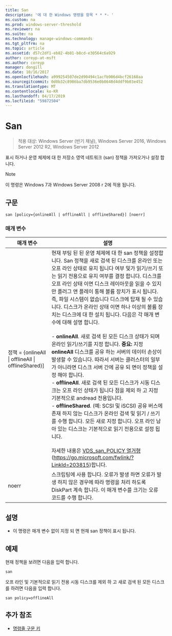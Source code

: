 ```yaml
---
title: San
description: '에 대 한 Windows 명령을 항목 * * *- '
ms.custom: na
ms.prod: windows-server-threshold
ms.reviewer: na
ms.suite: na
ms.technology: manage-windows-commands
ms.tgt_pltfrm: na
ms.topic: article
ms.assetid: d57c2df1-eb82-4b81-b8cd-e30564c6a929
author: coreyp-at-msft
ms.author: coreyp
manager: dongill
ms.date: 10/16/2017
ms.openlocfilehash: a999254507de2d90494c1acfb906d4bcf26168aa
ms.sourcegitcommit: 0d0b32c8986ba7db9536e0b8648d4ddf9b03e452
ms.translationtype: MT
ms.contentlocale: ko-KR
ms.lasthandoff: 04/17/2019
ms.locfileid: "59872504"
---
```

# <a name="san"></a>San

>적용 대상: Windows Server (반기 채널), Windows Server 2016, Windows Server 2012 R2, Windows Server 2012

표시 하거나 운영 체제에 대 한 저장소 영역 네트워크 (san) 정책을 가져오거나 설정 합니다.
> [!NOTE]
> 이 명령은 Windows 7과 Windows Server 2008 r 2에 적용 됩니다.

## <a name="syntax"></a>구문
```
san [policy={onlineAll | offlineAll | offlineShared}] [noerr]
```
### <a name="parameters"></a>매개 변수
|매개 변수|설명|
|-------|--------|
|정책 = {onlineAll &#124; offlineAll &#124; offlineShared}]|현재 부팅 된 된 운영 체제에 대 한 san 정책을 설정합니다. San 정책을 새로 검색 된 디스크를 온라인 또는 오프 라인 상태로 유지 됩니다 여부 및가 읽기/쓰기 또는 읽기 전용으로 유지 여부를 결정 합니다. 디스크를 오프 라인 상태 이면 디스크 레이아웃을 읽을 수 있지만 플러그 앤 플레이 통해 볼륨 장치가 표시 됩니다. 즉, 파일 시스템이 없습니다 디스크에 탑재 될 수 있습니다. 디스크가 온라인 상태 이면 하나 이상의 볼륨 장치는 디스크에 대 한 설치 됩니다. 다음은 각 매개 변수에 대해 설명 합니다.<br /><br />-   **onlineAll**. 새로 검색 된 모든 디스크 상태가 되며 온라인 읽기/쓰기를 지정 합니다. **중요:**     지정 **onlineAll** 디스크를 공유 하는 서버의 데이터 손상이 발생할 수 있습니다. 따라서 서버는 클러스터의 일부가 아니라면 디스크 서버 간에 공유 되 면이 정책을 설정 해야 합니다.<br />-   **offlineAll**. 새로 검색 된 모든 디스크가 시동 디스크는 오프 라인 상태가 됩니다 점을 제외 하 고 지정 기본적으로 andread 전용입니다.<br />-   **offlineShared**. (예: SCSI 및 iSCSI) 공유 버스에 존재 하지 않는 디스크가 온라인 검색 및 읽기 / 쓰기를 수행 합니다. 모든 새로 지정 합니다. 오프 라인 남아 있는 디스크는 기본적으로 읽기 전용으로 설정 됩니다.<br /><br />자세한 내용은 [VDS_san_POLICY 열거형](https://go.microsoft.com/fwlink/?LinkId=203815) (https://go.microsoft.com/fwlink/?LinkId=203815)합니다.|
|noerr|스크립팅에 사용 합니다. 오류가 발생 하면 오류가 발생 하지 않은 경우에 따라 명령을 처리 하도록 DiskPart 계속 합니다. 이 매개 변수를 크기는 오류 코드를 수행 합니다.|
## <a name="remarks"></a>설명
-   이 명령은 매개 변수 없이 지정 되 면 현재 san 정책이 표시 됩니다.
## <a name="BKMK_Examples"></a>예제
현재 정책을 보려면 다음을 입력 합니다.
```
san
```
오프 라인 및 기본적으로 읽기 전용 시동 디스크를 제외 하 고 새로 검색 된 모든 디스크를 하려면 다음을 입력 합니다.
```
san policy=offlineAll
```
## <a name="additional-references"></a>추가 참조
-   [명령줄 구문 키](command-line-syntax-key.md)
